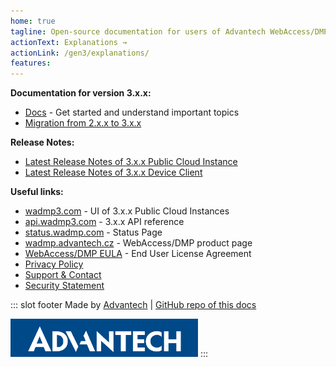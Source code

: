 ```yaml
---
home: true
tagline: Open-source documentation for users of Advantech WebAccess/DMP software
actionText: Explanations →
actionLink: /gen3/explanations/
features:
---
```


**Documentation for version 3.x.x:**

- [Docs](/gen3/explanations/) - Get started and understand important topics
- [Migration from 2.x.x to 3.x.x](/gen3/explanations/Migration%20from%202.x.x%20to%203.x.x%20instance/)

**Release Notes:**

- [Latest Release Notes of 3.x.x Public Cloud Instance](/gen3/release-notes/)
- [Latest Release Notes of 3.x.x Device Client](/gen3/client/)

**Useful links:**

- [wadmp3.com](https://wadmp3.com) - UI of 3.x.x Public Cloud Instances
- [api.wadmp3.com](https://api.wadmp3.com) - 3.x.x API reference
- [status.wadmp.com](https://status.wadmp.com) - Status Page
- [wadmp.advantech.cz](https://wadmp.advantech.cz) - WebAccess/DMP product page
- [WebAccess/DMP EULA](/eula.html) - End User License Agreement
- [Privacy Policy](/privacy-policy.html)
- [Support & Contact](/contact/)
- [Security Statement](/security-statement.html)

::: slot footer
Made by [Advantech](https://icr.advantech.cz) | [GitHub repo of this docs](https://github.com/wadmp/wadmp.github.io)

<img src="./advantech.png" width="300">
:::
